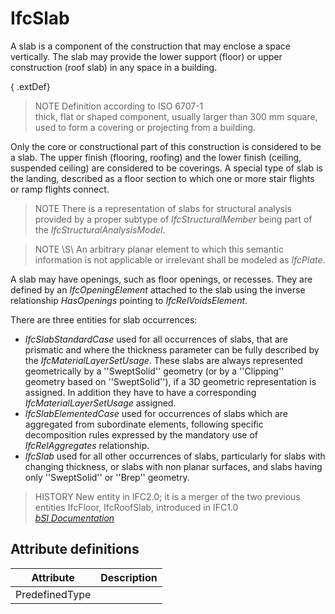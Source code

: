 IfcSlab
=======
A slab is a component of the construction that may enclose a space vertically.
The slab may provide the lower support (floor) or upper construction (roof
slab) in any space in a building.  
  
{ .extDef}  
> NOTE  Definition according to ISO 6707-1  
> thick, flat or shaped component, usually larger than 300 mm square, used to
> form a covering or projecting from a building.  
  
Only the core or constructional part of this construction is considered to be
a slab. The upper finish (flooring, roofing) and the lower finish (ceiling,
suspended ceiling) are considered to be coverings. A special type of slab is
the landing, described as a floor section to which one or more stair flights
or ramp flights connect.  
  
> NOTE  There is a representation of slabs for structural analysis provided by
> a proper subtype of _IfcStructuralMember_ being part of the
> _IfcStructuralAnalysisModel_.  
  
> NOTE \S\ An arbitrary planar element to which this semantic information is
> not applicable or irrelevant shall be modeled as _IfcPlate_.  
  
A slab may have openings, such as floor openings, or recesses. They are
defined by an _IfcOpeningElement_ attached to the slab using the inverse
relationship _HasOpenings_ pointing to _IfcRelVoidsElement_.  
  
There are three entities for slab occurrences:  
  
* _IfcSlabStandardCase_ used for all occurrences of slabs, that are prismatic and where the thickness parameter can be fully described by the _IfcMaterialLayerSetUsage_. These slabs are always represented geometrically by a ''SweptSolid'' geometry (or by a ''Clipping'' geometry based on ''SweptSolid''), if a 3D geometric representation is assigned. In addition they have to have a corresponding _IfcMaterialLayerSetUsage_ assigned.  
* _IfcSlabElementedCase_ used for occurrences of slabs which are aggregated from subordinate elements, following specific decomposition rules expressed by the mandatory use of _IfcRelAggregates_ relationship.  
* _IfcSlab_ used for all other occurrences of slabs, particularly for slabs with changing thickness, or slabs with non planar surfaces, and slabs having only ''SweptSolid'' or ''Brep'' geometry.  
  
> HISTORY  New entity in IFC2.0; it is a merger of the two previous entities
> IfcFloor, IfcRoofSlab, introduced in IFC1.0  
[ _bSI
Documentation_](https://standards.buildingsmart.org/IFC/DEV/IFC4_2/FINAL/HTML/schema/ifcsharedbldgelements/lexical/ifcslab.htm)


Attribute definitions
---------------------
| Attribute      | Description   |
|----------------|---------------|
| PredefinedType |               |

